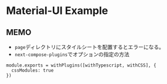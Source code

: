# Material-UI Example

## MEMO
* `page`ディレクトリにスタイルシートを配置するとエラーになる。
* `next-compose-plugins`でオプションの指定の方法
```
module.exports = withPlugins([withTypescript, withCSS], {
  cssModules: true
})
```
